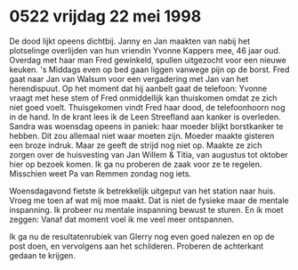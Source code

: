# 0522 vrijdag 22 mei 1998
De dood lijkt opeens dichtbij. Janny en Jan maakten van nabij het plotselinge overlijden van hun vriendin Yvonne Kappers mee, 46 jaar oud. Overdag met haar man Fred gewinkeld, spullen uitgezocht voor een nieuwe keuken. 's Middags even op bed gaan liggen vanwege pijn op de borst. Fred gaat naar Jan van Walsum voor een vergadering met Jan van het herendispuut. Op het moment dat hij aanbelt gaat de telefoon: Yvonne vraagt met hese stem of Fred onmiddellijk kan thuiskomen omdat ze zich niet goed voelt. Thuisgekomen vindt Fred haar dood, de telefoonhoorn nog in de hand. In de krant lees ik de Leen Streefland aan kanker is overleden. Sandra was woensdag opeens in paniek: haar moeder blijkt borstkanker te hebben. Dit zou allemaal niet waar moeten zijn. Moeder maakte gisteren een broze indruk. Maar ze geeft de strijd nog niet op. Maakte ze zich zorgen over de huisvesting van Jan Willem & Titia, van augustus tot oktober hier op bezoek komen. Ik ga nu proberen de zaak voor ze te regelen. Misschien weet Pa van Remmen zondag nog iets. 

Woensdagavond fietste ik betrekkelijk uitgeput van het station naar huis. Vroeg me toen af wat mij moe maakt. Dat is niet de fysieke maar de mentale inspanning. Ik probeer nu mentale inspanning bewust te sturen. En ik moet zeggen: Vanaf dat moment voel ik me veel meer ontspannen. 

Ik ga nu de resultatenrubiek van Glerry nog even goed nalezen en op de post doen, en vervolgens aan het schilderen. Proberen de achterkant gedaan te krijgen.